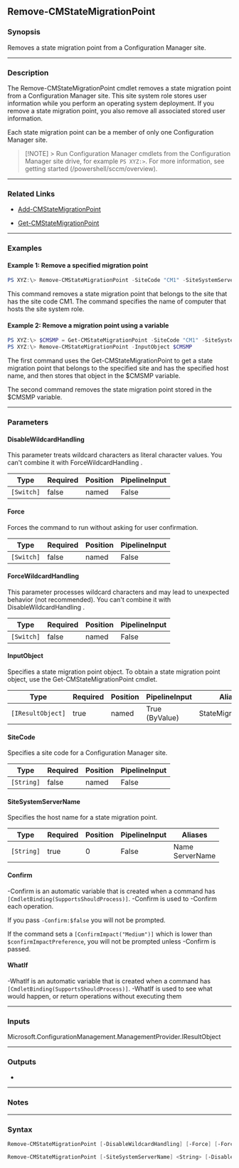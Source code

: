Remove-CMStateMigrationPoint
----------------------------




### Synopsis
Removes a state migration point from a Configuration Manager site.



---


### Description

The Remove-CMStateMigrationPoint cmdlet removes a state migration point from a Configuration Manager site. This site system role stores user information while you perform an operating system deployment. If you remove a state migration point, you also remove all associated stored user information.



Each state migration point can be a member of only one Configuration Manager site.



> [!NOTE] > Run Configuration Manager cmdlets from the Configuration Manager site drive, for example `PS XYZ:>`. For more information, see getting started (/powershell/sccm/overview).



---


### Related Links
* [Add-CMStateMigrationPoint](Add-CMStateMigrationPoint)



* [Get-CMStateMigrationPoint](Get-CMStateMigrationPoint)





---


### Examples
#### Example 1: Remove a specified migration point
```PowerShell
PS XYZ:\> Remove-CMStateMigrationPoint -SiteCode "CM1" -SiteSystemServerName "SMP01.Western.Contoso.com"
```
This command removes a state migration point that belongs to the site that has the site code CM1. The command specifies the name of computer that hosts the site system role.
#### Example 2: Remove a migration point using a variable
```PowerShell
PS XYZ:\> $CMSMP = Get-CMStateMigrationPoint -SiteCode "CM1" -SiteSystemServerName "SMP01.TSQA.Contoso.com"
PS XYZ:\> Remove-CMStateMigrationPoint -InputObject $CMSMP
```
The first command uses the Get-CMStateMigrationPoint to get a state migration point that belongs to the specified site and has the specified host name, and then stores that object in the $CMSMP variable.


The second command removes the state migration point stored in the $CMSMP variable.


---


### Parameters
#### **DisableWildcardHandling**

This parameter treats wildcard characters as literal character values. You can't combine it with ForceWildcardHandling .






|Type      |Required|Position|PipelineInput|
|----------|--------|--------|-------------|
|`[Switch]`|false   |named   |False        |



#### **Force**

Forces the command to run without asking for user confirmation.






|Type      |Required|Position|PipelineInput|
|----------|--------|--------|-------------|
|`[Switch]`|false   |named   |False        |



#### **ForceWildcardHandling**

This parameter processes wildcard characters and may lead to unexpected behavior (not recommended). You can't combine it with DisableWildcardHandling .






|Type      |Required|Position|PipelineInput|
|----------|--------|--------|-------------|
|`[Switch]`|false   |named   |False        |



#### **InputObject**

Specifies a state migration point object. To obtain a state migration point object, use the Get-CMStateMigrationPoint cmdlet.






|Type             |Required|Position|PipelineInput |Aliases            |
|-----------------|--------|--------|--------------|-------------------|
|`[IResultObject]`|true    |named   |True (ByValue)|StateMigrationPoint|



#### **SiteCode**

Specifies a site code for a Configuration Manager site.






|Type      |Required|Position|PipelineInput|
|----------|--------|--------|-------------|
|`[String]`|false   |named   |False        |



#### **SiteSystemServerName**

Specifies the host name for a state migration point.






|Type      |Required|Position|PipelineInput|Aliases            |
|----------|--------|--------|-------------|-------------------|
|`[String]`|true    |0       |False        |Name<br/>ServerName|



#### **Confirm**
-Confirm is an automatic variable that is created when a command has ```[CmdletBinding(SupportsShouldProcess)]```.
-Confirm is used to -Confirm each operation.

If you pass ```-Confirm:$false``` you will not be prompted.


If the command sets a ```[ConfirmImpact("Medium")]``` which is lower than ```$confirmImpactPreference```, you will not be prompted unless -Confirm is passed.

#### **WhatIf**
-WhatIf is an automatic variable that is created when a command has ```[CmdletBinding(SupportsShouldProcess)]```.
-WhatIf is used to see what would happen, or return operations without executing them


---


### Inputs
Microsoft.ConfigurationManagement.ManagementProvider.IResultObject





---


### Outputs
* 






---


### Notes




---


### Syntax
```PowerShell
Remove-CMStateMigrationPoint [-DisableWildcardHandling] [-Force] [-ForceWildcardHandling] -InputObject <IResultObject> [-Confirm] [-WhatIf] [<CommonParameters>]
```
```PowerShell
Remove-CMStateMigrationPoint [-SiteSystemServerName] <String> [-DisableWildcardHandling] [-Force] [-ForceWildcardHandling] [-SiteCode <String>] [-Confirm] [-WhatIf] [<CommonParameters>]
```
